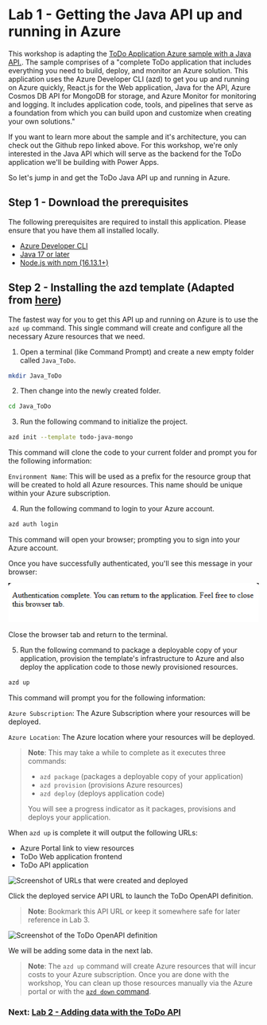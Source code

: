 # Lab 1 - Getting the Java API up and running in Azure

This workshop is adapting the [ToDo Application Azure sample with a Java API.](https://github.com/Azure-Samples/todo-java-mongo). The sample comprises of a "complete ToDo application that includes everything you need to build, deploy, and monitor an Azure solution. This application uses the Azure Developer CLI (azd) to get you up and running on Azure quickly, React.js for the Web application, Java for the API, Azure Cosmos DB API for MongoDB for storage, and Azure Monitor for monitoring and logging. It includes application code, tools, and pipelines that serve as a foundation from which you can build upon and customize when creating your own solutions."

If you want to learn more about the sample and it's architecture, you can check out the Github repo linked above. For this workshop, we're only interested in the Java API which will serve as the backend for the ToDo application we'll be building with Power Apps.

So let's jump in and get the ToDo Java API up and running in Azure.

## Step 1 - Download the prerequisites

The following prerequisites are required to install this application. Please ensure that you have them all installed locally.

* [Azure Developer CLI](https://aka.ms/azd-install)
* [Java 17 or later](https://learn.microsoft.com/en-us/java/openjdk/install)
* [Node.js with npm (16.13.1+)](https://nodejs.org/)

## Step 2 - Installing the azd template (Adapted from [here](https://github.com/Azure-Samples/todo-java-mongo#quickstart))

The fastest way for you to get this API up and running on Azure is to use the ```azd up``` command. This single command will create and configure all the necessary Azure resources that we need.

1. Open a terminal (like Command Prompt) and create a new empty folder called ```Java_ToDo```.

```bash
mkdir Java_ToDo
```

2. Then change into the newly created folder.

```bash
cd Java_ToDo
```

3. Run the following command to initialize the project.
```bash
azd init --template todo-java-mongo
```

This command will clone the code to your current folder and prompt you for the following information:

```Environment Name```: This will be used as a prefix for the resource group that will be created to hold all Azure resources. This name should be unique within your Azure subscription.

4. Run the following command to login to your Azure account.

```bash
azd auth login
```

This command will open your browser; prompting you to sign into your Azure account.

Once you have successfully authenticated, you'll see this message in your browser:

![Message confirming that you have authenticated with Azure](assets/azure-confirmation.png)

Close the browser tab and return to the terminal.

5. Run the following command to package a deployable copy of your application, provision the template's infrastructure to Azure and also deploy the application code to those newly provisioned resources.

```bash
azd up
```

This command will prompt you for the following information:

```Azure Subscription```: The Azure Subscription where your resources will be deployed.

```Azure Location```: The Azure location where your resources will be deployed.

> **Note**: This may take a while to complete as it executes three commands: 
> * ```azd package``` (packages a deployable copy of your application)
> * ```azd provision``` (provisions Azure resources)
> * ```azd deploy``` (deploys application code)
>
> You will see a progress indicator as it packages, provisions and deploys your application.

When ```azd up``` is complete it will output the following URLs:

* Azure Portal link to view resources
* ToDo Web application frontend
* ToDo API application

![Screenshot of URLs that were created and deployed](/Workshops/JavaAndPowerApps/Lab1/assets/urls.png)

Click the deployed service API URL to launch the ToDo OpenAPI definition.

> **Note**: Bookmark this API URL or keep it somewhere safe for later reference in Lab 3.

![Screenshot  of the ToDo OpenAPI definition](/Workshops/JavaAndPowerApps/Lab1/assets/openai-definition.png)

We will be adding some data in the next lab.

> **Note**: The ```azd up``` command will create Azure resources that will incur costs to your Azure subscription. Once you are done with the workshop, You can clean up those resources manually via the Azure portal or with the [```azd down``` command](https://github.com/Azure-Samples/todo-java-mongo#clean-up-resources).

### Next: [Lab 2 - Adding data with the ToDo API](/Workshops/JavaAndPowerApps/Lab2/)